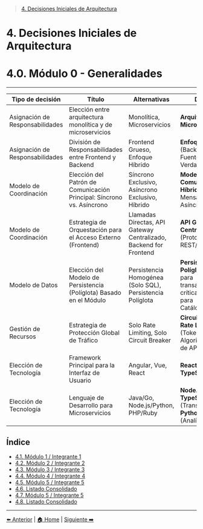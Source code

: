 > [4. Decisiones Iniciales de Arquitectura](4.md)

# 4. Decisiones Iniciales de Arquitectura

# 4.0. Módulo 0 - Generalidades

---

| Tipo de decisión              | Título                                                                 | Alternativas                                                        | Decisión                                                                 |
|-------------------------------|-------------------------------------------------------------------------|----------------------------------------------------------------------|---------------------------------------------------------------------------|
| Asignación de Responsabilidades | Elección entre arquitectura monolítica y de microservicios              | Monolítica, Microservicios                                           | **Arquitectura de Microservicios**                                       |
| Asignación de Responsabilidades | División de Responsabilidades entre Frontend y Backend                  | Frontend Grueso, Enfoque Híbrido                                     | **Enfoque Híbrido** (Backend como Fuente Única de Verdad)                |
| Modelo de Coordinación        | Elección del Patrón de Comunicación Principal: Síncrono vs. Asíncrono   | Síncrono Exclusivo, Asíncrono Exclusivo, Híbrido                     | **Modelo de Comunicación Híbrido** (REST + Mensajería Asíncrona)         |
| Modelo de Coordinación        | Estrategia de Orquestación para el Acceso Externo (Frontend)            | Llamadas Directas, API Gateway Centralizado, Backend for Frontend    | **API Gateway Centralizado** (Protocolo REST/JSON)                       |
| Modelo de Datos               | Elección del Modelo de Persistencia (Políglota) Basado en el Módulo     | Persistencia Homogénea (Solo SQL), Persistencia Políglota            | **Persistencia Políglota** (SQL para transacciones críticas, NoSQL para Catálogo/Reseñas) |
| Gestión de Recursos           | Estrategia de Protección Global de Tráfico                              | Solo Rate Limiting, Solo Circuit Breaker                             | **Circuit Breaker y Rate Limiting** (Token Bucket Algorithm) a nivel de API Gateway |
| Elección de Tecnología        | Framework Principal para la Interfaz de Usuario                         | Angular, Vue, React                                                  | **React utilizando TypeScript (TSX)**                                    |
| Elección de Tecnología        | Lenguaje de Desarrollo para Microservicios                              | Java/Go, Node.js/Python, PHP/Ruby                            | **Node.js con TypeScript** (Transaccional) y **Python** (Analítica/ADR)  |

## Índice
- [4.1. Módulo 1 / Integrante 1](4.1/4.1.md)
- [4.2. Módulo 2 / Integrante 2](4.2/4.2.md)
- [4.3. Módulo 3 / Integrante 3](4.3/4.3.md)
- [4.4. Módulo 4 / Integrante 4](4.4/4.4.md)
- [4.5. Módulo 5 / Integrante 5](4.5/4.5.md)
- [4.6. Listado Consolidado](4.6/4.6.md)
- [4.7. Módulo 5 / Integrante 5](4.7/4.7.md)
- [4.8. Listado Consolidado](4.8/4.8.md)

---

[⬅️ Anterior](../3/5.md) | [🏠 Home](../README.md) | [Siguiente ➡️](4.1/4.1.md)